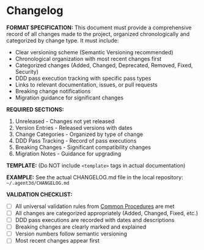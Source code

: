 # Changelog

**FORMAT SPECIFICATION:** This document must provide a comprehensive record of all changes made to the project, organized chronologically and categorized by change type. It must include:

- Clear versioning scheme (Semantic Versioning recommended)
- Chronological organization with most recent changes first
- Categorized changes (Added, Changed, Deprecated, Removed, Fixed, Security)
- DDD pass execution tracking with specific pass types
- Links to relevant documentation, issues, or pull requests
- Breaking change notifications
- Migration guidance for significant changes

**REQUIRED SECTIONS:**

1. Unreleased - Changes not yet released
2. Version Entries - Released versions with dates
3. Change Categories - Organized by type of change
4. DDD Pass Tracking - Record of pass executions
5. Breaking Changes - Significant compatibility changes
6. Migration Notes - Guidance for upgrading

**TEMPLATE:** (Do NOT include `<template>` tags in actual documentation)
<template>

# Changelog

All notable changes to this project will be documented in this file.

The format is based on [Keep a Changelog](https://keepachangelog.com/en/1.0.0/),
and this project adheres to [Semantic Versioning](https://semver.org/spec/v2.0.0.html).

## [Unreleased]

### Added

- {{new_feature_description}}
- {{new_component_description}}

### Changed

- {{modified_feature_description}}
- {{updated_behavior_description}}

### Deprecated

- {{deprecated_feature_description}}

### Removed

- {{removed_feature_description}}

### Fixed

- {{bug_fix_description}}
- {{issue_resolution_description}}

### Security

- {{security_improvement_description}}

### DDD Pass Executions

- **{{pass_date}}**: {{pass_type}} Pass - {{pass_description}}
- **{{pass_date}}**: {{pass_type}} Pass - {{pass_description}}

## [{{version}}] - {{release_date}}

### Added

- {{feature_description}} ([#{{issue_number}}]({{issue_link}}))
- {{component_description}} - {{detailed_explanation}}

### Changed

- **BREAKING**: {{breaking_change_description}}
- {{improvement_description}} ([#{{pr_number}}]({{pr_link}}))

### Fixed

- {{bug_description}} ([#{{issue_number}}]({{issue_link}}))

### DDD Pass Executions

- **{{pass_date}}**: Full Pass - {{comprehensive_update_description}}
- **{{pass_date}}**: Foundation Pass - {{foundation_changes}}
- **{{pass_date}}**: Documentation Pass - {{documentation_updates}}
- **{{pass_date}}**: Planning Pass - {{planning_activities}}
- **{{pass_date}}**: Implementation Pass - {{implementation_changes}}
- **{{pass_date}}**: Testing Pass - {{testing_improvements}}
- **{{pass_date}}**: Refactoring Pass - {{refactoring_changes}}
- **{{pass_date}}**: Code Review Pass - {{review_outcomes}}
- **{{pass_date}}**: Synchronization Pass - {{sync_changes}}
- **{{pass_date}}**: Quality Pass - {{quality_improvements}}
- **{{pass_date}}**: Prune Pass - {{cleanup_actions}}
- **{{pass_date}}**: Reverse Pass - {{reverse_drift_fixes}}

### Migration Notes

- {{migration_instruction_1}}
- {{migration_instruction_2}}

## [{{previous_version}}] - {{previous_date}}

### Added

- {{previous_feature_description}}

### Changed

- {{previous_change_description}}

### Fixed

- {{previous_fix_description}}

### DDD Pass Executions

- **{{pass_date}}**: {{pass_type}} Pass - {{pass_description}}
</template>

**EXAMPLE:** See the actual CHANGELOG.md file in the local repository: `~/.agent3d/CHANGELOG.md`

**VALIDATION CHECKLIST:**

- [ ] All universal validation rules from [Common Procedures](../docs/COMMON-PROCEDURES.md#common-validation-checklist) are met
- [ ] All changes are categorized appropriately (Added, Changed, Fixed, etc.)
- [ ] DDD pass executions are recorded with dates and descriptions
- [ ] Breaking changes are clearly marked and explained
- [ ] Version numbers follow semantic versioning
- [ ] Most recent changes appear first
